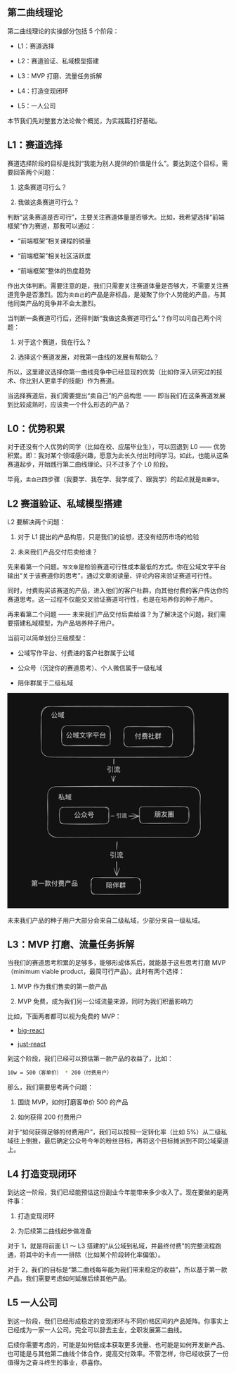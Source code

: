 ## 第二曲线理论

第二曲线理论的实操部分包括 5 个阶段：

- L1：赛道选择

- L2：赛道验证、私域模型搭建

- L3：MVP 打磨、流量任务拆解

- L4：打造变现闭环

- L5：一人公司

本节我们先对整套方法论做个概览，为实践篇打好基础。

## L1：赛道选择

赛道选择阶段的目标是找到“我能为别人提供的价值是什么”。要达到这个目标，需要回答两个问题：

1. 这条赛道可行么？

2. 我做这条赛道可行么？

判断“这条赛道是否可行”，主要关注赛道体量是否够大。比如，我希望选择“前端框架”作为赛道，那我可以通过：

- “前端框架”相关课程的销量

- “前端框架”相关社区活跃度

- “前端框架”整体的热度趋势

作出大体判断。需要注意的是，我们只需要关注赛道体量是否够大，不需要关注赛道竞争是否激烈。因为`卖自己`的产品是非标品，是凝聚了你个人势能的产品，与其他同类产品的竞争并不会太激烈。

当判断一条赛道可行后，还得判断“我做这条赛道可行么”？你可以问自己两个问题：

1. 对于这个赛道，我在行么？

2. 选择这个赛道发展，对我第一曲线的发展有帮助么？

所以，这里建议选择你第一曲线竞争中已经显现的优势（比如你深入研究过的技术、你比别人更拿手的技能）作为赛道。

当选择赛道后，我们需要提出“卖自己”的产品构思 —— 即当我们在这条赛道发展到比较成熟时，应该卖一个什么形态的产品？

## L0：优势积累

对于还没有个人优势的同学（比如在校、应届毕业生），可以回退到 L0 —— 优势积累。即：我对某个领域感兴趣，愿意为此长久付出时间学习。如此，也能从这条赛道起步，开始践行第二曲线理论。只不过多了个 L0 阶段。

毕竟，`卖自己`四步骤（我要学、我在学、我学成了、跟我学）的起点就是`我要学`。

## L2 赛道验证、私域模型搭建

L2 要解决两个问题：

1. 对于 L1 提出的产品构思，只是我们的设想，还没有经历市场的检验

2. 未来我们产品交付后卖给谁？

先来看第一个问题。`写文章`是检验赛道可行性成本最低的方式。你在公域文字平台输出“关于该赛道你的思考”，通过文章阅读量、评论内容来验证赛道可行性。

同时，付费购买该赛道的产品，进入他们的客户社群，向其他付费的客户传达你的赛道思考。这一过程不仅能交叉验证赛道可行性，也是在培养你的种子用户。

再来看第二个问题 —— 未来我们产品交付后卖给谁？为了解决这个问题，我们需要搭建私域模型，为产品培养种子用户。

当前可以简单划分三级模型：

- 公域写作平台、付费进的客户社群属于公域

- 公众号（沉淀你的赛道思考）、个人微信属于一级私域

- 陪伴群属于二级私域

![L2私域模型](/imgs/l2.png)

未来我们产品的种子用户大部分会来自二级私域，少部分来自一级私域。

## L3：MVP 打磨、流量任务拆解

当我们的赛道思考积累的足够多，能够形成体系后，就能基于这些思考打磨 MVP（minimum viable product，最简可行产品）。此时有两个选择：

1. MVP 作为我们售卖的第一款产品

2. MVP 免费，成为我们另一公域流量来源，同时为我们积蓄影响力

比如，下面两者都可以视为免费的 MVP：

- [big-react](https://github.com/BetaSu/big-react)

- [just-react](https://github.com/BetaSu/just-react)

到这个阶段，我们已经可以预估第一款产品的收益了，比如：

```bash
10w = 500（客单价） * 200（付费用户）
```

那么，我们需要思考两个问题：

1. 围绕 MVP，如何打磨客单价 500 的产品

2. 如何获得 200 付费用户

对于“如何获得足够的付费用户”，我们可以按照一定转化率（比如 5%）从二级私域往上倒推，最后确定公众号今年的粉丝目标，再将这个目标摊派到不同公域渠道上。

## L4 打造变现闭环

到达这一阶段，我们已经能预估这份副业今年能带来多少收入了。现在要做的是两件事：

1. 打造变现闭环

2. 为后续第二曲线起步做准备

对于 1，就是将前面 L1 ～ L3 搭建的“从公域到私域，并最终付费”的完整流程跑通，将其中的卡点一一排除（比如某个阶段转化率偏低）。

对于 2，我们的目标是“第二曲线每年能为我们带来稳定的收益”，所以基于第一款产品，我们需要考虑如何延展后续其他产品。

## L5 一人公司

到这一阶段，我们已经形成稳定的变现闭环与不同价格区间的产品矩阵。你事实上已经成为一家一人公司。完全可以辞去主业，全职发展第二曲线。

后续你需要考虑的，可能是如何低成本获取更多流量、也可能是如何开发新产品、也可能是与其他第二曲线个体合作，提高交付效率。不管怎样，你已经收获了一份值得为之奋斗终生的事业，恭喜你。
